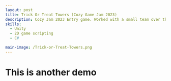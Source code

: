 ```yaml
---
layout: post
title: Trick Or Treat Towers (Cozy Game Jam 2023)
description: Cozy Jam 2023 Entry game. Worked with a small team over the course of a week to deliver a game befitting a fall cozy theme. 
skills: 
  - Unity
  - 2D game scripting
  - C#

main-image: /Trick-or-Treat-Towers.png
---
```


# This is another demo

